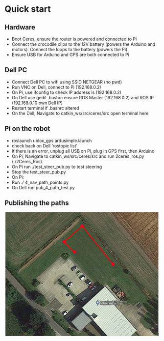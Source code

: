 # Quick start 
## Hardware
- Boot Ceres, ensure the router is powered and connected to Pi
- Connect the crocodile clips to the 12V battery (powers the Arduino and motors). Connect the loops to the battery (powers the Pi)
- Ensure USB for Arduino and GPS are both connected to Pi
## Dell PC
- Connect  Dell PC to wifi using SSID NETGEAR (no pwd)
- Run VNC on Dell, connect to Pi (192.168.0.2)
- On Pi, use ifconfig to check IP address is (192.168.0.2)
- On Dell use gedit .bashrc ensure ROS Master (192.168.0.2) and ROS IP  (192.168.0.10 own Dell IP)
- Restart terminal if .bashrc altered
- On the Dell, Navigate to catkin_ws/src/ceres/src open terminal here
## Pi on the robot
- roslaunch ublox_gps ardusimple.launch
- check back on Dell ‘rostopic list’
- if there is an error, unplug all USB on Pi, plug in GPS first, then Arduino
- On Pi, Navigate to catkin_ws/src/ceres/src and run 2ceres_ros.py (./2Ceres_Ros)
- On Pi run ./test_steer_pub.py to test steering
- Stop the test_steer_pub.py
- On Pi:
- Run ./ 4_nav_path_points.py
- On Dell run pub_4_path_test.py
## Publishing the paths
![Paths](/pubpaths.png)
